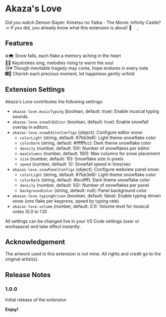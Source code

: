 # Akaza's Love

Did you watch Demon Slayer: Kimetsu no Yaiba - The Movie: Infinity Castle?
→ If you did, you already know what this extension is about! 🙂
<a href="https://marketplace.visualstudio.com/items?itemName=lanly-dev.akazas-love" target="_blank">
  <img src='https://code.visualstudio.com/favicon.ico' width='13'/>
</a>
<a href="https://open-vsx.org/extension/lanly-dev/akazas-love" target="_blank">
  <img src='https://open-vsx.org/favicon.ico' width='12'/>
</a>

## Features

❄️🌨️ Snow falls, each flake a memory aching in the heart \
🎹🎶 Keystrokes sing, melodies rising to warm the soul \
😢💔 Though inevitable tragedy may come, hope endures in every note \
🎆🤗 Cherish each precious moment, let happiness gently unfold

## Extension Settings

Akaza's Love contributes the following settings:

- `akazas-love.musicTyping` (boolean, default: true): Enable musical typing sounds.
- `akazas-love.snowInEditor` (boolean, default: true): Enable snowfall overlay in editors.
- `akazas-love.snowEditorConfigs` (object): Configure editor snow:
	- `colorLight` (string, default: #7bb3e6): Light theme snowflake color
	- `colorDark` (string, default: #ffffffcc): Dark theme snowflake color
	- `density` (number, default: 50): Number of snowflakes per editor
	- `maxColumns` (number, default: 160): Max columns for snow placement
	- `size` (number, default: 10): Snowflake size in pixels
	- `speed` (number, default: 5): Snowfall speed in lines/sec
- `akazas-love.snowPanelConfigs` (object): Configure webview panel snow:
	- `colorLight` (string, default: #7bb3e6): Light theme snowflake color
	- `colorDark` (string, default: #bcdfff): Dark theme snowflake color
	- `density` (number, default: 50): Number of snowflakes per panel
	- `backgroundColor` (string, default: null): Panel background color
- `akazas-love.typingDriven` (boolean, default: false): Enable typing-driven snow (one flake per keypress, speed by typing rate)
- `akazas-love.volume` (number, default: 0.1): Volume level for musical notes (0.0 to 1.0)

All settings can be changed live in your VS Code settings (user or workspace) and take effect instantly.

## Acknowledgement
The artwork used in this extension is not mine. All rights and credit go to the original artist(s).

## Release Notes

### 1.0.0

Initial release of the extension

**Enjoy!**

